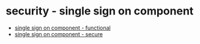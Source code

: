 # security - single sign on component

- [single sign on component - functional](2a1.md)
- [single sign on component - secure](2a2.md)
